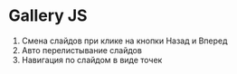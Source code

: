 # Gallery JS

1. Смена слайдов при клике на кнопки Назад и Вперед
2. Авто перелистывание слайдов
3. Навигация по слайдом в виде точек